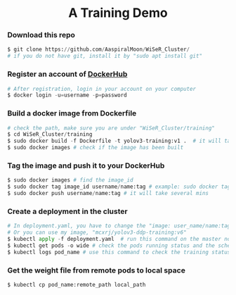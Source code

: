 <h1 align="center">A Training Demo</h1>

### Download this repo
```python
$ git clone https://github.com/AaspiralMoon/WiSeR_Cluster/
# if you do not have git, install it by "sudo apt install git"
```

### Register an account of [DockerHub](https://hub.docker.com/)
```python
# After registration, login in your account on your computer
$ docker login -u=username -p=password
```

### Build a docker image from Dockerfile
```python
# check the path, make sure you are under "WiSeR_Cluster/training"
$ cd WiSeR_Cluster/training 
$ sudo docker build -f Dockerfile -t yolov3-training:v1 .  # it will take several mins
$ sudo docker images # check if the image has been built
```

### Tag the image and push it to your DockerHub
```python
$ sudo docker images # find the image_id
$ sudo docker tag image_id username/name:tag # example: sudo docker tag image_id renjie/yolov3-training:v1
$ sudo docker push username/name:tag # it will take several mins
```

### Create a deployment in the cluster
```python
# In deployment.yaml, you have to change the "image: user_name/name:tag" based on your setup.
# Or you can use my image, "mcxrj/yolov3-ddp-training:v6"
$ kubectl apply -f deployment.yaml  # run this command on the master node
$ kubectl get pods -o wide # check the pods running status and the scheduled nodes.
$ kubectl logs pod_name # use this command to check the training status
```

### Get the weight file from remote pods to local space
```python
$ kubectl cp pod_name:remote_path local_path
```
